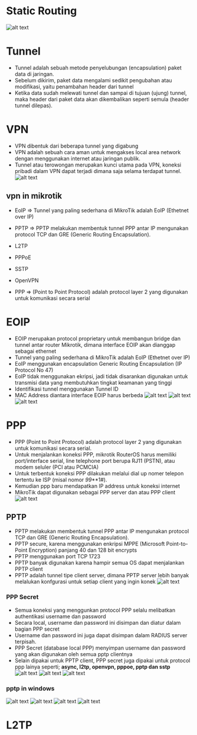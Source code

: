# Static Routing

![alt text](img2/image.png)

# Tunnel
- Tunnel adalah sebuah metode penyelubungan (encapsulation) paket data di jaringan.
- Sebelum dikirim, paket data mengalami sedikit pengubahan atau modifikasi, yaitu penambahan header dari tunnel
- Ketika data sudah melewati tunnel dan sampai di tujuan (ujung) tunnel, maka header dari paket data akan dikembalikan seperti semula (header tunnel dilepas).

# VPN
- VPN dibentuk dari beberapa tunnel yang digabung
- VPN adalah sebuah cara aman untuk mengakses local area network dengan menggunakan internet atau jaringan publik.
- Tunnel atau terowongan merupakan kunci utama pada VPN, koneksi pribadi dalam VPN dapat terjadi dimana saja selama terdapat tunnel.
![alt text](img2/image-1.png)

## vpn in mikrotik
- EoIP => Tunnel yang paling sederhana di MikroTik adalah EoIP (Ethetnet over IP)
- PPTP => PPTP melakukan membentuk tunnel PPP antar IP mengunakan protocol TCP dan GRE (Generic Routing Encapsulation).
- L2TP
- PPPoE
- SSTP
- OpenVPN

- PPP => (Point to Point Protocol) adalah protocol layer 2 yang digunakan untuk komunikasi secara serial

# EOIP
- EOIP merupakan protocol proprietary untuk membangun bridge dan tunnel antar router Mikrotik, dimana interface EOIP akan dianggap sebagai ethernet
- Tunnel yang paling sederhana di MikroTik adalah EoIP (Ethetnet over IP)
- EoIP menggunakan encapsulation Generic Routing Encapsulation (IP Protocol No 47)
- EoIP tidak menggunakan ekripsi, jadi tidak disarankan digunakan untuk transmisi data yang membutuhkan tingkat keamanan yang tinggi
- Identifikasi tunnel menggunakan Tunnel ID
- MAC Address diantara interface EOIP harus berbeda
![alt text](img2/image-2.png)
![alt text](img2/image-3.png)
![alt text](img2/image-4.png)

# PPP
- PPP (Point to Point Protocol) adalah protocol layer 2 yang digunakan untuk komunikasi secara serial.
- Untuk menjalankan koneksi PPP, mikrotik RouterOS harus memiliki port/interface serial, line telephone port berupa RJ11 (PSTN), atau modem seluler (PCI atau PCMCIA)
- Untuk terbentuk koneksi PPP dilakukan melalui dial up nomer telepon tertentu ke ISP (misal nomor *99***1#).
- Kemudian ppp baru mendapatkan IP address untuk koneksi internet
- MikroTik dapat digunakan sebagai PPP server dan atau PPP client
![alt text](img2/image-5.png)

## PPTP
- PPTP melakukan membentuk tunnel PPP antar IP mengunakan protocol TCP dan GRE (Generic Routing Encapsulation).
- PPTP secure, karena menggunakan enkripsi MPPE (Microsoft Point-to-Point Encryption) panjang 40 dan 128 bit encrypts
- PPTP menggunakan port TCP 1723
- PPTP banyak digunakan karena hampir semua OS dapat menjalankan PPTP client
- PPTP adalah tunnel tipe client server, dimana PPTP server lebih banyak melalukan konfgurasi untuk setiap client yang ingin konek
![alt text](img2/image-6.png)

### PPP Secret
- Semua koneksi yang menggunkan protocol PPP selalu melibatkan authentikasi username dan password
- Secara local, username dan password ini disimpan dan diatur dalam bagian PPP secret
- Username dan password ini juga dapat disimpan dalam RADIUS server terpisah.
- PPP Secret (database local PPP) menyimpan username dan password yang akan digunakan oleh semua pptp clientnya
- Selain dipakai untuk PPTP client, PPP secret juga dipakai untuk protocol ppp lainya seperti; **async, l2tp, openvpn, pppoe, pptp dan sstp**
![alt text](img2/image-7.png)
![alt text](img2/image-8.png)
![alt text](img2/image-9.png)

### pptp in windows
![alt text](img2/image-12.png)
![alt text](img2/image-10.png)
![alt text](img2/image-11.png)
![alt text](img2/image-13.png)

# L2TP